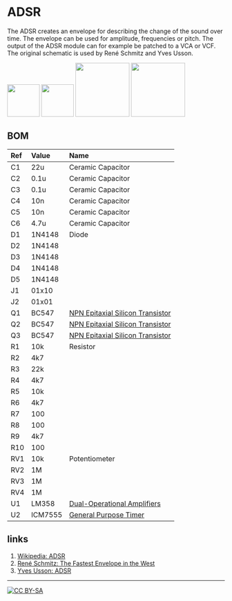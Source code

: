 # ADSR

The ADSR creates an envelope for describing the change of the sound over time. The envelope can be used for amplitude, 
frequencies or pitch. The output of the ADSR module can for example be patched to a VCA or VCF. The original schematic is
used by René Schmitz and Yves Usson. 

<a href="https://spielhuus.github.io/elektrophon/adsr_schema._panel.jpg"><img src="https://spielhuus.github.io/elektrophon/adsr_schema._panel_tmb.jpg" width="75px"></img></a>
<a href="https://spielhuus.github.io/elektrophon/adsr_panel_back.jpg"><img src="https://spielhuus.github.io/elektrophon/adsr_panel_back_tmb.jpg" width="75px"></img></a>
<a href="https://spielhuus.github.io/elektrophon/adsr_schema.svg"><img src="https://spielhuus.github.io/elektrophon/adsr_schema._tmb.jpg" width="125px"></img></a>
<a href="https://spielhuus.github.io/elektrophon/adsr_stripboard.png"><img src="https://spielhuus.github.io/elektrophon/adsr_stripboard_tmb.jpg" width="125px"></img></a>

## BOM

|Ref|Value|Name|
|:---|:---|:---|
|C1|22u|Ceramic Capacitor|
|C2|0.1u|Ceramic Capacitor|
|C3|0.1u|Ceramic Capacitor|
|C4|10n|Ceramic Capacitor|
|C5|10n|Ceramic Capacitor|
|C6|4.7u|Ceramic Capacitor|
|D1|1N4148|Diode|
|D2|1N4148||
|D3|1N4148||
|D4|1N4148||
|D5|1N4148||
|J1|01x10||
|J2|01x01||
|Q1|BC547|[NPN Epitaxial Silicon Transistor](https://www.onsemi.com/pub/Collateral/BC550-D.pdf)|
|Q2|BC547|[NPN Epitaxial Silicon Transistor](https://www.onsemi.com/pub/Collateral/BC550-D.pdf)|
|Q3|BC547|[NPN Epitaxial Silicon Transistor](https://www.onsemi.com/pub/Collateral/BC550-D.pdf)|
|R1|10k|Resistor|
|R2|4k7||
|R3|22k||
|R4|4k7||
|R5|10k||
|R6|4k7||
|R7|100||
|R8|100||
|R9|4k7||
|R10|100||
|RV1|10k|Potentiometer|
|RV2|1M||
|RV3|1M||
|RV4|1M||
|U1|LM358|[Dual-Operational Amplifiers](http://www.ti.com/lit/ds/symlink/lm2904-n.pdf)|
|U2|ICM7555|[General Purpose Timer](http://www.intersil.com/content/dam/Intersil/documents/icm7/icm7555-56.pdf)|


## links

1) [Wikipedia: ADSR](https://en.wikipedia.org/wiki/Envelope_(music))
1) [René Schmitz: The Fastest Envelope in the West](https://www.schmitzbits.de/adsr.html)
1) [Yves Usson: ADSR](http://www.yusynth.net/Modular/EN/ADSR/index_old.html)

---
[![CC BY-SA](https://licensebuttons.net/l/by-sa/3.0/88x31.png)](https://creativecommons.org/licenses/by-sa/4.0/)

